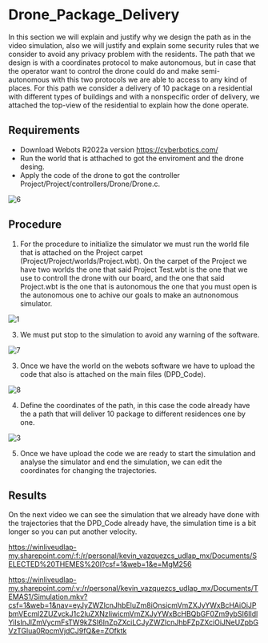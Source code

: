 # Drone_Package_Delivery
In this section we will explain and justify why we design the path as in the video simulation, also we will justify and explain some security rules that we consider to avoid any privacy problem with the residents. The path that we design is with a coordinates protocol to make autonomous, but in case that the operator want to control the drone could do and make semi-autonomous with this two protocols we are able to access to any kind of places. For this path we consider a delivery of 10 package on a residential with different types of buildings and with a nonspecific order of delivery, we attached the top-view of the residential to explain how the done operate.

## Requirements
  - Download Webots R2022a version https://cyberbotics.com/
  - Run the world that is atthached to got the enviroment and the drone desing.
  - Apply the code of the drone to got the controller Project/Project/controllers/Drone/Drone.c. 

![6](https://github.com/EmmanuelRd02/Drone_Package_Delivery/assets/152221492/0ee11c7a-642d-4095-8b1d-0d1de1cb030a)

## Procedure 
  1. For the procedure to initialize the simulator we must run the world file that is attached on the Project carpet (Project/Project/worlds/Project.wbt).
On the carpet of the Project we have two worlds the one that said Project Test.wbt is the one that we use to controll the drone with our board, and the one that said Project.wbt is the one that is autonomous the one that you must open is the autonomous one to achive our goals to make an autnonomous simulator. 

![1](https://github.com/EmmanuelRd02/Drone_Package_Delivery/assets/152221492/a54b3b56-3491-49b9-8022-6224d8352cb3)

     
  3. We must put stop to the simulation to avoid any warning of the software.

![7](https://github.com/EmmanuelRd02/Drone_Package_Delivery/assets/152221492/9815964e-619b-419e-b850-f6c5d1712c18)

   
  3. Once we have the world on the webots software we have to upload the code that also is attached on the main files (DPD_Code).

![8](https://github.com/EmmanuelRd02/Drone_Package_Delivery/assets/152221492/a5e5ec66-34d8-4c33-a6c6-641908fd7232)

    
  4. Define the coordinates of the path, in this case the code already have the a path that will deliver 10 package to different residences one by one. 

![3](https://github.com/EmmanuelRd02/Drone_Package_Delivery/assets/152221492/0dc8d2a1-16f7-45cf-a7ee-5eb1b16fac92)

  5. Once we have upload the code we are ready to start the simulation and analyse the simulator and end the simulation, we can edit the coordinates for changing the trajectories.

## Results 
On the next video we can see the simulation that we already have done with the trajectories that the DPD_Code already have, the simulation time is a bit longer so you can put another velocity. 

https://winliveudlap-my.sharepoint.com/:f:/r/personal/kevin_vazquezcs_udlap_mx/Documents/SELECTED%20THEMES%20I?csf=1&web=1&e=MgM256

https://winliveudlap-my.sharepoint.com/:v:/r/personal/kevin_vazquezcs_udlap_mx/Documents/TEMAS1/Simulation.mkv?csf=1&web=1&nav=eyJyZWZlcnJhbEluZm8iOnsicmVmZXJyYWxBcHAiOiJPbmVEcml2ZUZvckJ1c2luZXNzIiwicmVmZXJyYWxBcHBQbGF0Zm9ybSI6IldlYiIsInJlZmVycmFsTW9kZSI6InZpZXciLCJyZWZlcnJhbFZpZXciOiJNeUZpbGVzTGlua0RpcmVjdCJ9fQ&e=ZOfktk


